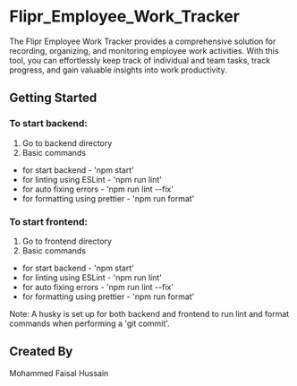# Flipr_Employee_Work_Tracker

The Flipr Employee Work Tracker provides a comprehensive solution for recording, organizing, and monitoring employee work activities. With this tool, you can effortlessly keep track of individual and team tasks, track progress, and gain valuable insights into work productivity.

## Getting Started

### To start backend: 
1. Go to backend directory
2. Basic commands
- for start backend - 'npm start'
- for linting using ESLint - 'npm run lint'
- for auto fixing errors - 'npm run lint --fix'
- for formatting using prettier - 'npm run format'

### To start frontend: 
1. Go to frontend directory
2. Basic commands
- for start backend - 'npm start'
- for linting using ESLint - 'npm run lint'
- for auto fixing errors - 'npm run lint --fix'
- for formatting using prettier - 'npm run format'

Note: A husky is set up for both backend and frontend to run lint and format commands when performing a 'git commit'.

## Created By
Mohammed Faisal Hussain
